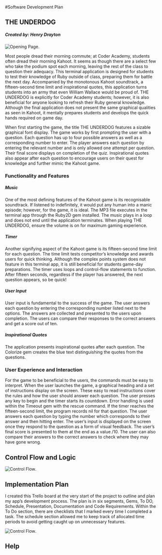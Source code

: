 #Software Development Plan

## THE UNDERDOG 
#####  Created by: Henry Drayton

![Opening Page](/docs/header.png "Opening Page").


Most people dread their morning commute; at Coder Academy, students often dread their morning Kahoot. It seems as though there are a select few who take the podium spot each morning, leaving the rest of the class to question their adequacy. This terminal application is designed for students to test their knowledge of Ruby outside of class, preparing them for battle the next day. Accompanied by the monotonous Kahoot soundtrack, a fifteen-second time limit and inspirational quotes, this application turns students into an army that even William Wallace would be proud of. THE UNDERDOG is explicitly for Coder Academy students; however, it is also beneficial for anyone looking to refresh their Ruby general knowledge. Although the final application does not present the same graphical qualities as seen in Kahoot, it mentally prepares students and develops the quick hands required on game day. 

When first starting the game, the title THE UNDERDOG  features a sizable graphical font display. The game works by first prompting the user with a question. Each question has up to four possible answers as well as a corresponding number to enter. The player answers each question by entering the relevant number and is only allowed one attempt per question. Their final score displays on completion of the quiz. Inspirational quotes also appear after each question to encourage users on their quest for knowledge and further mimic the Kahoot game.

### Functionality and Features

##### Music 
One of the most defining features of the Kahoot game is its recognisable soundtrack. If listened to indefinitely, it would put any human into a manic episode; however, for the game, it is ideal. The MP3 file executes in the terminal app through the Ruby2D gem installed. The music plays in a loop and does not end until the application terminates. When playing THE UNDERDOG, ensure the volume is on for maximum gaming experience. 

##### Timer
Another signifying aspect of the Kahoot game is its fifteen-second time limit for each question. The time limit tests competitor’s knowledge and awards users for quick thinking. Although the complex points system does not feature in this terminal app, it is still beneficial for students game-day preparations. The timer uses loops and control-flow statements to function. After fifteen seconds, regardless if the player has answered, the next question appears, so be quick!


##### User Input
User input is fundamental to the success of the game. The user answers each question by entering the corresponding number listed next to the options. The answers are collected and presented to the users upon completion. The users can compare their responses to the correct answers and get a score out of ten. 


##### Inspirational Quotes
The application presents inspirational quotes after each question. The Colorize gem creates the blue text distinguishing the quotes from the questions. 

### User Experience and Interaction

For the game to be beneficial to the users, the commands must be easy to interpret. When the user launches the game, a graphical heading and a set of instructions display on the screen. These easy to read instructions cover the rules and how the user should answer each question. The user presses any key to begin and the timer starts its countdown. Error handling is used within the Timeout gem with the rescue command. If the timer reaches the fifteen-second limit, the program records nil for that question. The user answers each question by typing the number which corresponds to their answer and then hitting enter. The user’s input is displayed on the screen once they respond to the question as a form of visual feedback. The user’s final score is presented to them at the end as a value /10. The user can also compare their answers to the correct answers to check where they may have gone wrong. 

## Control Flow and Logic

![Control Flow](/docs/control_flow.png "Control Flow").

 ## Implementation Plan 

I created this Trello board at the very start of the project to outline and plan my app’s development process. The plan is in six segments, Gems, To DO, Schedule, Presentation, Documentation and Code Requirements. Within the To Do section, there are checklists that I marked every time I completed a task. The schedule section allowed me to keep track of allocated time periods to avoid getting caught up on unnecessary features.

 ![Control Flow](/docs/trello.png "Control Flow").

 ## Help